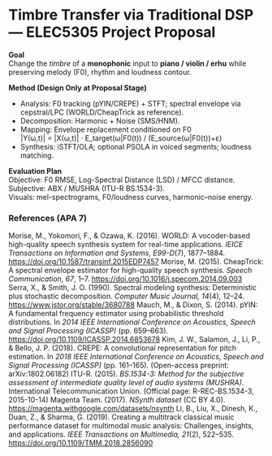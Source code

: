 # Timbre Transfer via Traditional DSP — ELEC5305 Project Proposal

**Goal**  
Change the *timbre* of a **monophonic** input to **piano / violin / erhu** while preserving melody (F0), rhythm and loudness contour.

**Method (Design Only at Proposal Stage)**  
- Analysis: F0 tracking (pYIN/CREPE) + STFT; spectral envelope via cepstral/LPC (WORLD/CheapTrick as reference).  
- Decomposition: Harmonic + Noise (SMS/HNM).  
- Mapping: Envelope replacement conditioned on F0  
  \|Y(ω,t)\| = \|X(ω,t)\| · E_target(ω|F0(t)) / (E_source(ω|F0(t))+ε)  
- Synthesis: iSTFT/OLA; optional PSOLA in voiced segments; loudness matching.

**Evaluation Plan**  
Objective: F0 RMSE, Log-Spectral Distance (LSD) / MFCC distance.  
Subjective: ABX / MUSHRA (ITU-R BS.1534-3).  
Visuals: mel-spectrograms, F0/loudness curves, harmonic–noise energy.

### References (APA 7)
Morise, M., Yokomori, F., & Ozawa, K. (2016). WORLD: A vocoder-based high-quality speech synthesis system for real-time applications. *IEICE Transactions on Information and Systems, E99-D*(7), 1877–1884. https://doi.org/10.1587/transinf.2015EDP7457
Morise, M. (2015). CheapTrick: A spectral envelope estimator for high-quality speech synthesis. *Speech Communication, 67*, 1–7. https://doi.org/10.1016/j.specom.2014.09.003
Serra, X., & Smith, J. O. (1990). Spectral modeling synthesis: Deterministic plus stochastic decomposition. *Computer Music Journal, 14*(4), 12–24. https://www.jstor.org/stable/3680788
Mauch, M., & Dixon, S. (2014). pYIN: A fundamental frequency estimator using probabilistic threshold distributions. In *2014 IEEE International Conference on Acoustics, Speech and Signal Processing (ICASSP)* (pp. 659–663). https://doi.org/10.1109/ICASSP.2014.6853678
Kim, J. W., Salamon, J., Li, P., & Bello, J. P. (2018). CREPE: A convolutional representation for pitch estimation. In *2018 IEEE International Conference on Acoustics, Speech and Signal Processing (ICASSP)* (pp. 161–165). (Open-access preprint: arXiv:1802.06182)
ITU-R. (2015). *BS.1534-3: Method for the subjective assessment of intermediate quality level of audio systems (MUSHRA)*. International Telecommunication Union. (Official page: R-REC-BS.1534-3, 2015-10-14)
Magenta Team. (2017). *NSynth dataset* (CC BY 4.0). https://magenta.withgoogle.com/datasets/nsynth
Li, B., Liu, X., Dinesh, K., Duan, Z., & Sharma, G. (2019). Creating a multitrack classical music performance dataset for multimodal music analysis: Challenges, insights, and applications. *IEEE Transactions on Multimedia, 21*(2), 522–535. https://doi.org/10.1109/TMM.2018.2856090
